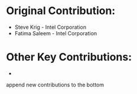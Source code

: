 # Original Contribution:
* Steve Krig - Intel Corporation
* Fatima Saleem - Intel Corporation

# Other Key Contributions:
* 

append new contributions to the bottom


